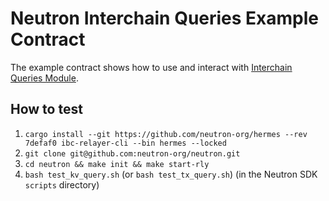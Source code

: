 # Neutron Interchain Queries Example Contract

The example contract shows how to use and interact with [Interchain Queries Module](https://docs.neutron.org/neutron/interchain-queries/overview).

## How to test

1. `cargo install --git https://github.com/neutron-org/hermes --rev 7defaf0 ibc-relayer-cli --bin hermes --locked`
2. `git clone git@github.com:neutron-org/neutron.git`
3. `cd neutron && make init && make start-rly`
4. `bash test_kv_query.sh` (or `bash test_tx_query.sh`) (in the Neutron SDK `scripts` directory)
